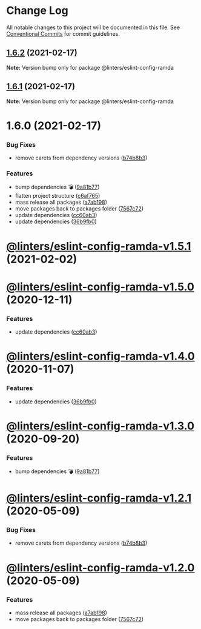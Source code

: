 # Change Log

All notable changes to this project will be documented in this file.
See [Conventional Commits](https://conventionalcommits.org) for commit guidelines.

## [1.6.2](https://github.com/developer239/linters/compare/@linters/eslint-config-ramda@1.6.1...@linters/eslint-config-ramda@1.6.2) (2021-02-17)

**Note:** Version bump only for package @linters/eslint-config-ramda

## [1.6.1](https://github.com/developer239/linters/compare/@linters/eslint-config-ramda@1.6.0...@linters/eslint-config-ramda@1.6.1) (2021-02-17)

**Note:** Version bump only for package @linters/eslint-config-ramda

# 1.6.0 (2021-02-17)

### Bug Fixes

- remove carets from dependency versions ([b74b8b3](https://github.com/developer239/linters/commit/b74b8b3b4c4c2e3afe3c1c9130262844ae515364))

### Features

- bump dependencies 💣 ([9a81b77](https://github.com/developer239/linters/commit/9a81b773be6e80179c959a4672a7e037721bbd5c))
- flatten project structure ([c6af765](https://github.com/developer239/linters/commit/c6af765b1de34223f2703e128c80838f0cb9e0fd))
- mass release all packages ([a7ab198](https://github.com/developer239/linters/commit/a7ab198fe829a1621f9dcb6c4adf04d406331b9e))
- move packages back to packages folder ([7567c72](https://github.com/developer239/linters/commit/7567c72db65a8fbe356e72fe59d8ba2c64e13305))
- update dependencies ([cc60ab3](https://github.com/developer239/linters/commit/cc60ab39ae9454b463be90b60bdc46d3285f51ad))
- update dependencies ([36b9fb0](https://github.com/developer239/linters/commit/36b9fb0e9a51c60a4d527aca9c8e3d5718379b26))

# [@linters/eslint-config-ramda-v1.5.1](https://github.com/developer239/linters/compare/@linters/eslint-config-ramda-v1.5.0...@linters/eslint-config-ramda-v1.5.1) (2021-02-02)

# [@linters/eslint-config-ramda-v1.5.0](https://github.com/developer239/linters/compare/@linters/eslint-config-ramda-v1.4.0...@linters/eslint-config-ramda-v1.5.0) (2020-12-11)

### Features

- update dependencies ([cc60ab3](https://github.com/developer239/linters/commit/cc60ab39ae9454b463be90b60bdc46d3285f51ad))

# [@linters/eslint-config-ramda-v1.4.0](https://github.com/developer239/linters/compare/@linters/eslint-config-ramda-v1.3.0...@linters/eslint-config-ramda-v1.4.0) (2020-11-07)

### Features

- update dependencies ([36b9fb0](https://github.com/developer239/linters/commit/36b9fb0e9a51c60a4d527aca9c8e3d5718379b26))

# [@linters/eslint-config-ramda-v1.3.0](https://github.com/developer239/linters/compare/@linters/eslint-config-ramda-v1.2.1...@linters/eslint-config-ramda-v1.3.0) (2020-09-20)

### Features

- bump dependencies 💣 ([9a81b77](https://github.com/developer239/linters/commit/9a81b773be6e80179c959a4672a7e037721bbd5c))

# [@linters/eslint-config-ramda-v1.2.1](https://github.com/developer239/linters/compare/@linters/eslint-config-ramda-v1.2.0...@linters/eslint-config-ramda-v1.2.1) (2020-05-09)

### Bug Fixes

- remove carets from dependency versions ([b74b8b3](https://github.com/developer239/linters/commit/b74b8b3b4c4c2e3afe3c1c9130262844ae515364))

# [@linters/eslint-config-ramda-v1.2.0](https://github.com/developer239/linters/compare/@linters/eslint-config-ramda-v1.1.0...@linters/eslint-config-ramda-v1.2.0) (2020-05-09)

### Features

- mass release all packages ([a7ab198](https://github.com/developer239/linters/commit/a7ab198fe829a1621f9dcb6c4adf04d406331b9e))
- move packages back to packages folder ([7567c72](https://github.com/developer239/linters/commit/7567c72db65a8fbe356e72fe59d8ba2c64e13305))
